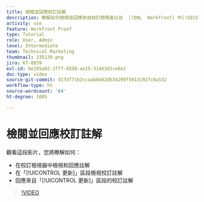 ```yaml
---
title: 檢閱並回應校訂註解
description: 瞭解如何檢視及回應來自校訂檢視者以及  [!DNL  Workfront] 中[!UICONTROL 更新]區段的校訂註解。
activity: use
feature: Workfront Proof
type: Tutorial
role: User, Admin
level: Intermediate
team: Technical Marketing
thumbnail: 335139.png
jira: KT-8839
exl-id: be205a02-2f77-4598-ae15-31463d1ce8e1
doc-type: video
source-git-commit: d17df7162ccaab6b62db34209f50131927c0a532
workflow-type: ht
source-wordcount: '64'
ht-degree: 100%

---
```


# 檢閱並回應校訂註解

觀看這段影片，您將瞭解如何：

* 在校訂檢視器中檢視和回應註解
* 在「[!UICONTROL 更新]」區段檢視校訂註解
* 回應來自「[!UICONTROL 更新]」區段的校訂註解

>[!VIDEO](https://video.tv.adobe.com/v/335139/?quality=12&learn=on&enablevpops)
